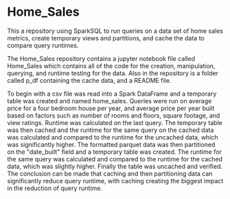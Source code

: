 # Home_Sales

This a repository using SparkSQL to run queries on a data set of home sales metrics, create temporary views and partitions, and cache the data to compare query runtimes.

The Home_Sales repository contains a jupyter notebook file called Home_Sales which contains all of the code for the creation, manipulation, querying, and runtime testing for the data.  Also in the repository is a folder called p_df containing the cache data, and a README file.

To begin with a csv file was read into a Spark DataFrame and a temporary table was created and named home_sales.  Queries were run on average price for a four bedroom house per year, and average price per year built based on factors such as number of rooms and floors, square footage, and view ratings.  Runtime was calculated on the last query. The temporary table was then cached and the runtime for the same query on the cached data was calculated and compared to the runtime for the uncached data, which was significantly higher.  The formatted parquet data was then partitioned on the "date_built" field and a temporary table was created.  The runtime for the same query was calculated and compared to the runtime for the cached data, which was slightly higher.  Finally the table was uncached and verified.  The conclusion can be made that caching and then partitioning data can significantly reduce query runtime, with caching creating the biggest impact in the reduction of query runtime.
